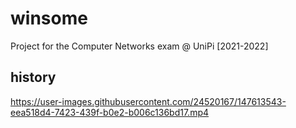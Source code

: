 # winsome
Project for the Computer Networks exam @ UniPi [2021-2022]


## history
https://user-images.githubusercontent.com/24520167/147613543-eea518d4-7423-439f-b0e2-b006c136bd17.mp4
